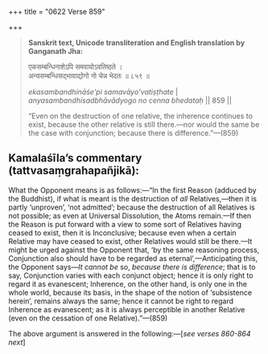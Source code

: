 +++
title = "0622 Verse 859"

+++
> **Sanskrit text, Unicode transliteration and English translation by Ganganath Jha:** 
>
> एकसम्बन्धिनाशेऽपि समवायोऽवतिष्ठते ।  
> अन्यसम्बन्धिसद्भावाद्योगो नो चेन्न भेदतः ॥ ८५९ ॥ 
>
> *ekasambandhināśe'pi samavāyo'vatiṣṭhate* \|  
> *anyasambandhisadbhāvādyogo no cenna bhedataḥ* \|\| 859 \|\| 
>
> “Even on the destruction of one relative, the inherence continues to exist, because the other relative is still there.—nor would the same be the case with conjunction; because there is difference.”—(859)



## Kamalaśīla’s commentary (tattvasaṃgrahapañjikā):

What the Opponent means is as follows:—“In the first Reason (adduced by the Buddhist), if what is meant is the destruction of *all* Relatives,—then it is partly ‘unproven’, ‘not admitted’; because the destruction of all Relatives is not possible; as even at Universal Dissolution, the Atoms remain.—If then the Reason is put forward with a view to some sort of Relatives having ceased to exist, then it is Inconclusive; because even when a certain Relative may have ceased to exist, other Relatives would still be there.—It might be urged against the Opponent that, ‘by the same reasoning process, Conjunction also should have to be regarded as eternal’,—Anticipating this, the Opponent says—*It cannot be* so, *because there is difference*; that is to say, Conjunction varies with each conjunct object; hence it is only right to regard it as evanescent; Inherence, on the other hand, is only one in the whole world, because its basis, in the shape of the notion of ‘subsistence herein’, remains always the same; hence it cannot be right to regard Inherence as evanescent; as it is always perceptible in another Relative (even on the cessation of one Relative).”—(859)

The above argument is answered in the following:—[*see verses 860-864 next*]



